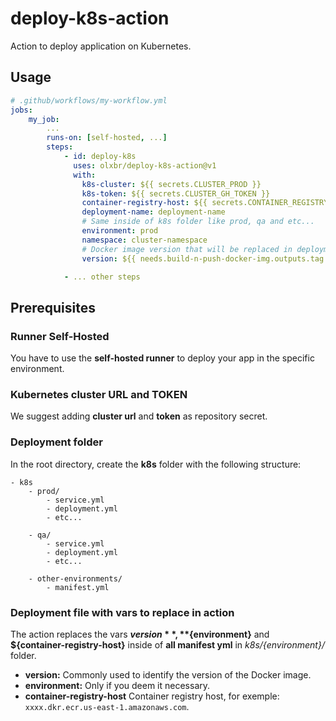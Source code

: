 # deploy-k8s-action
Action to deploy application on Kubernetes.

## Usage

```yaml
# .github/workflows/my-workflow.yml
jobs:
    my_job:
        ...
        runs-on: [self-hosted, ...]
        steps:
            - id: deploy-k8s
              uses: olxbr/deploy-k8s-action@v1
              with:
                k8s-cluster: ${{ secrets.CLUSTER_PROD }}
                k8s-token: ${{ secrets.CLUSTER_GH_TOKEN }}
                container-registry-host: ${{ secrets.CONTAINER_REGISTRY_HOST }}
                deployment-name: deployment-name
                # Same inside of k8s folder like prod, qa and etc...
                environment: prod
                namespace: cluster-namespace
                # Docker image version that will be replaced in deployment.yml
                version: ${{ needs.build-n-push-docker-img.outputs.tag }}

            - ... other steps
```

## Prerequisites

### Runner Self-Hosted
You have to use the **self-hosted runner** to deploy your app in the specific environment.

### Kubernetes cluster URL and TOKEN
We suggest adding **cluster url** and **token** as repository secret.

### Deployment folder
In the root directory, create the **k8s** folder with the following structure:

```
- k8s
    - prod/
        - service.yml
        - deployment.yml
        - etc...

    - qa/
        - service.yml
        - deployment.yml
        - etc...

    - other-environments/
        - manifest.yml
```

### Deployment file with vars to replace in action
The action replaces the vars **${version}**, **${environment}** and **${container-registry-host}** inside of **all manifest yml** in *k8s/{environment}/* folder.

- **version:** Commonly used to identify the version of the Docker image.
- **environment:** Only if you deem it necessary.
- **container-registry-host** Container registry host, for exemple: `xxxx.dkr.ecr.us-east-1.amazonaws.com`.